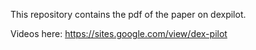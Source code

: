 This repository contains the pdf of the paper on dexpilot.

Videos here: https://sites.google.com/view/dex-pilot
